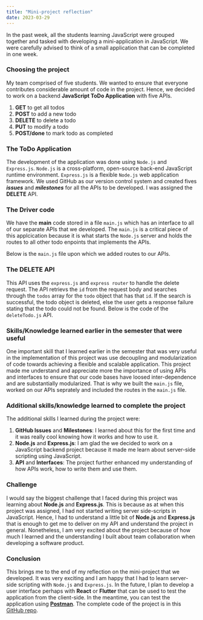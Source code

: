 ```yaml
---
title: "Mini-project reflection"
date: 2023-03-29
---
```


In the past week, all the students learning JavaScript were grouped together and tasked with developing a mini-application in JavaScript. We were carefully advised to think of a small application that can be completed in one week.  

### Choosing the project
My team comprised of five students. We wanted to ensure that everyone contributes considerable amount of code in the project. Hence, we decided to work on a backend **JavaScript ToDo Application** with five APIs.
1. **GET** to get all todos
2. **POST** to add a new todo
3. **DELETE** to delete a todo
4. **PUT** to modify a todo
5. **POST/done** to mark todo as completed  

### The ToDo Application
The development of the application was done using ```Node.js``` and ```Express.js```. ```Node.js``` is a cross-platform, open-source back-end JavaScript 
runtime environment. ```Express.js``` is a flexible ```Node.js``` web application framework. We used GitHub as our version control system and created fives **_issues_** and **_milestones_** for all the APIs to be developed. I was assigned the **DELETE** API.  

### The Driver code
We have the **main** code stored in a file ```main.js``` which has an interface to all of our separate APIs that we developed. The ```main.js``` is a critical piece of this applcication because it is what starts the ```Node.js``` server and holds the routes to all other todo enpoints that implements the APIs.  

Below is the ```main.js``` file upon which we added routes to our APIs.

<script src="https://gist.github.com/MarshallOkafor/9558304e5a3536c3402d4ec5ab043c8d.js"></script>

### The DELETE API
This API uses the ```express.js``` and ```express router``` to handle the delete request. The API retrievs the ```id``` from the request body and searches through the ```todos``` array for the ```todo``` object that has that ```id```. If the search is successful, the todo object is deleted, else the user gets a response failure stating that the todo could not be found. Below is the code of the ```deleteTodo.js``` API.

<script src="https://gist.github.com/MarshallOkafor/4bd980eabf3507ccbaaa01175c6c67ec.js"></script>

### Skills/Knowledge learned earlier in the semester that were useful
One important skill that I learned earlier in the semester that was very useful in the implementation of this project was use decoupling and modularization of code towards achieving a flexible and scalable application. This project made me understand and appreciate more the importance of using APIs and interfaces to ensure that our code bases have loosed inter-dependence and are substantially modularized. That is why we built the ```main.js``` file, worked on our APIs seprately and included the routes in the ```main.js``` file.

### Additional skills/knowledge learned to complete the project
The additional skills I learned during the project were:
1. **GitHub Issues** and **Milestones**: I learned about this for the first time and it was really cool knowing how it works and how to use it.
2. **Node.js** and **Express.js**: I am glad the we decided to work on a JavaScript backend project because it made me learn about server-side scripting using JavaScript.
3. **API** and **Interfaces**: The project further enhanced my understanding of how APIs work, how to write them and use them.

### Challenge
I would say the biggest challenge that I faced during this project was learning about **Node.js** and **Express.js**. This is because as at when this project was assigned, I had not started writing server side-scripts in JavaScript. Hence, I had to understand a little bit of **Node.js** and **Express.js** that is enough to get me to deliver on my API and understand the project in general. Nonetheless, I am very excited about the project because of how much I learned and the understanding I built about team collaboration when developing a software product.

### Conclusion
This brings me to the end of my reflection on the mini-project that we developed. It was very exciting and I am happy that I had to learn server-side scripting with ```Node.js``` and ```Express.js```. In the future, I plan to develop a user interface perhaps with **React** or **Flutter** that can be used to test the application from the client-side. In the meantime, you can test the application using **[Postman](https://www.postman.com/downloads/)**. The complete code of the project is in this [GitHub repo](https://github.com/SLUSE-Spring2022/miniproject-javascript_team).  


